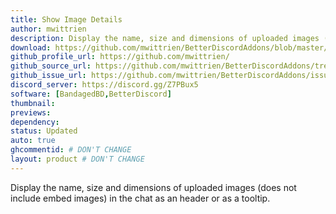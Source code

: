 ```yaml
---
title: Show Image Details
author: mwittrien
description: Display the name, size and dimensions of uploaded images (does not include embed images) in the chat as an header or as a tooltip.
download: https://github.com/mwittrien/BetterDiscordAddons/blob/master/Plugins/ShowImageDetails/ShowImageDetails.plugin.js
github_profile_url: https://github.com/mwittrien/
github_source_url: https://github.com/mwittrien/BetterDiscordAddons/tree/master/Plugins/ShowImageDetails
github_issue_url: https://github.com/mwittrien/BetterDiscordAddons/issues
discord_server: https://discord.gg/Z7PBux5
software: [BandagedBD,BetterDiscord]
thumbnail:
previews:
dependency:
status: Updated
auto: true
ghcommentid: # DON'T CHANGE
layout: product # DON'T CHANGE
---
```

Display the name, size and dimensions of uploaded images (does not include embed images) in the chat as an header or as a tooltip.